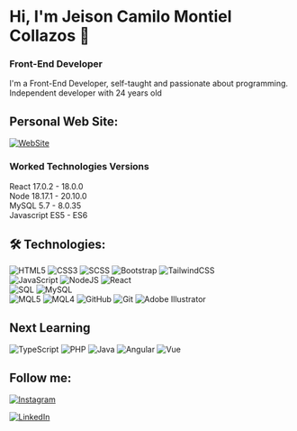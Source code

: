 

# Hi, I'm Jeison Camilo Montiel Collazos 👋


### Front-End Developer

I'm a Front-End Developer, self-taught and passionate about programming. <br>
Independent developer with 24 years old
<br>

## Personal Web Site:
[![WebSite](https://img.shields.io/badge/My-Web_Site-%238DD6F9.svg?style=for-the-badge&)](https://656ce5cc5dabd341bc7f384a--joyful-torrone-a324cc.netlify.app/)

### Worked Technologies Versions
React 17.0.2 - 18.0.0
<br>
Node 18.17.1 - 20.10.0
<br>
MySQL 5.7 - 8.0.35
<br>
Javascript ES5 - ES6


## 🛠 Technologies:

![HTML5](https://img.shields.io/badge/HTML5-%23E34F26.svg?style=plastic&logo=html5&logoColor=white)
![CSS3](https://img.shields.io/badge/CSS3-%231572B6.svg?style=plastic&logo=css3&logoColor=white)
![SCSS](https://img.shields.io/badge/-SCSS-333333?style=flat&logo=SASS&logoColor=CE6B9E)
![Bootstrap](https://img.shields.io/badge/Bootstrap-%23563D7C.svg?style=plastic&logo=bootstrap&logoColor=white)
![TailwindCSS](https://img.shields.io/badge/Tailwind_CSS-%2338B2AC.svg?style=plastic&logo=tailwind-css&logoColor=white)
<br>
![JavaScript](https://img.shields.io/badge/Javascript-%23323330.svg?style=plastic&logo=javascript&logoColor=%23F7DF1E)
![NodeJS](https://img.shields.io/badge/Node.js-6DA55F?style=plastic&logo=node.js&logoColor=white)
![React](https://img.shields.io/badge/React-%2320232a.svg?style=plastic&logo=react&logoColor=%2361DAFB)
<br>
![SQL](https://img.shields.io/badge/SQL-4479A1)
![MySQL](https://img.shields.io/badge/MySQL-4479A1.svg?style=plastic&logo=mysql&logoColor=white)
<br>
![MQL5](https://img.shields.io/badge/MQL5-%230175C2.svg?style=plastic&logo=mql5&logoColor=white)
![MQL4](https://img.shields.io/badge/MQL4-%230175C2.svg?style=plastic&logo=mql4&logoColor=white)
![GitHub](https://img.shields.io/badge/GitHub-%23121011.svg?style=plastic&logo=github&logoColor=white)
![Git](https://img.shields.io/badge/GIT-%23F05033.svg?style=plastic&logo=git&logoColor=white)
![Adobe Illustrator](https://img.shields.io/badge/Adobe%20Illustrator-%23FF9A00.svg?style=plastic&logo=adobe%20illustrator&logoColor=white)

## Next Learning
![TypeScript](https://img.shields.io/badge/-Typescript-333333?style=flat&logo=typescript)
![PHP](https://img.shields.io/badge/PHP-333333)
![Java](https://img.shields.io/badge/Java-333333)
![Angular](https://img.shields.io/badge/Angular-333333)
![Vue](https://img.shields.io/badge/Vue-333333)


## Follow me:

[![Instagram](https://img.shields.io/badge/Instagram-@cmontiel.c-E4405F?style=plastic&logo=instagram&logoColor=white&labelColor=101010)](https://www.instagram.com/cmontiel.c/)

[![LinkedIn](https://img.shields.io/badge/LinkedIn-Camilo_Montiel-0077B5?style=plastic&logo=linkedin&logoColor=white&labelColor=101010)](https://www.linkedin.com/in/jeison-camilo-montiel-collazos-660729166/)
